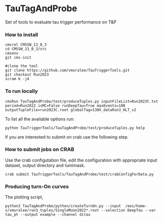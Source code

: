 # TauTagAndProbe
Set of tools to evaluate tau trigger performance on T&amp;P

### How to install

```
cmsrel CMSSW_13_0_3
cd CMSSW_13_0_3/src
cmsenv
git cms-init

#clone the tool
git clone https://github.com/vmuralee/TauTriggerTools.git
git checkout Run2023
scram b -j4
```

### To run locally

```
cmsRun TauTagAndProbe/test/produceTuples.py inputFileList=Run2023C.txt period=Run2022 isMC=False runDeepTau=True maxEvents=100 outputTupleFile=run2023C.root globalTag=130X_dataRun3_HLT_v2
```

To list all the available options run:
```
python TauTriggerTools/TauTagAndProbe/test/produceTuples.py help
```
If you are interested to submit on crab use the following step.
### How to submit jobs on CRAB

Use the crab configutation file, edit the configuration with appropriate input dataset, output directory and lumimask.
``` 
crab submit TauTriggerTools/TauTagAndProbe/test/crabConfigForData.py

```


### Producing turn-On curves
The plotting script,
```
python3 TauTagAndProbe/python/createTurnOn.py --input  /eos/home-v/vmuralee/run3_tuples/SingleMuon2022*.root --selection DeepTau --var tau_pt --output example --channel ditau
```
